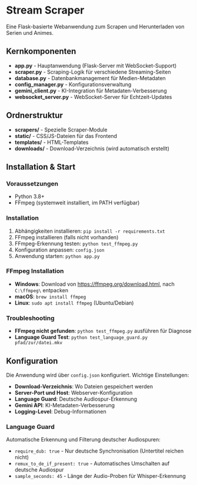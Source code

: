# Stream Scraper

Eine Flask-basierte Webanwendung zum Scrapen und Herunterladen von Serien und Animes.

## Kernkomponenten

- **app.py** - Hauptanwendung (Flask-Server mit WebSocket-Support)
- **scraper.py** - Scraping-Logik für verschiedene Streaming-Seiten
- **database.py** - Datenbankmanagement für Medien-Metadaten
- **config_manager.py** - Konfigurationsverwaltung
- **gemini_client.py** - KI-Integration für Metadaten-Verbesserung
- **websocket_server.py** - WebSocket-Server für Echtzeit-Updates

## Ordnerstruktur

- **scrapers/** - Spezielle Scraper-Module
- **static/** - CSS/JS-Dateien für das Frontend
- **templates/** - HTML-Templates
- **downloads/** - Download-Verzeichnis (wird automatisch erstellt)

## Installation & Start

### Voraussetzungen
- Python 3.8+
- FFmpeg (systemweit installiert, im PATH verfügbar)

### Installation
1. Abhängigkeiten installieren: `pip install -r requirements.txt`
2. FFmpeg installieren (falls nicht vorhanden)
3. FFmpeg-Erkennung testen: `python test_ffmpeg.py`
4. Konfiguration anpassen: `config.json`
5. Anwendung starten: `python app.py`

### FFmpeg Installation
- **Windows**: Download von https://ffmpeg.org/download.html, nach `C:\ffmpeg\` entpacken
- **macOS**: `brew install ffmpeg`
- **Linux**: `sudo apt install ffmpeg` (Ubuntu/Debian)

### Troubleshooting
- **FFmpeg nicht gefunden**: `python test_ffmpeg.py` ausführen für Diagnose
- **Language Guard Test**: `python test_language_guard.py pfad/zur/datei.mkv`

## Konfiguration

Die Anwendung wird über `config.json` konfiguriert. Wichtige Einstellungen:
- **Download-Verzeichnis**: Wo Dateien gespeichert werden
- **Server-Port und Host**: Webserver-Konfiguration
- **Language Guard**: Deutsche Audiospur-Erkennung
- **Gemini API**: KI-Metadaten-Verbesserung
- **Logging-Level**: Debug-Informationen

### Language Guard
Automatische Erkennung und Filterung deutscher Audiospuren:
- `require_dub: true` - Nur deutsche Synchronisation (Untertitel reichen nicht)
- `remux_to_de_if_present: true` - Automatisches Umschalten auf deutsche Audiospur
- `sample_seconds: 45` - Länge der Audio-Proben für Whisper-Erkennung